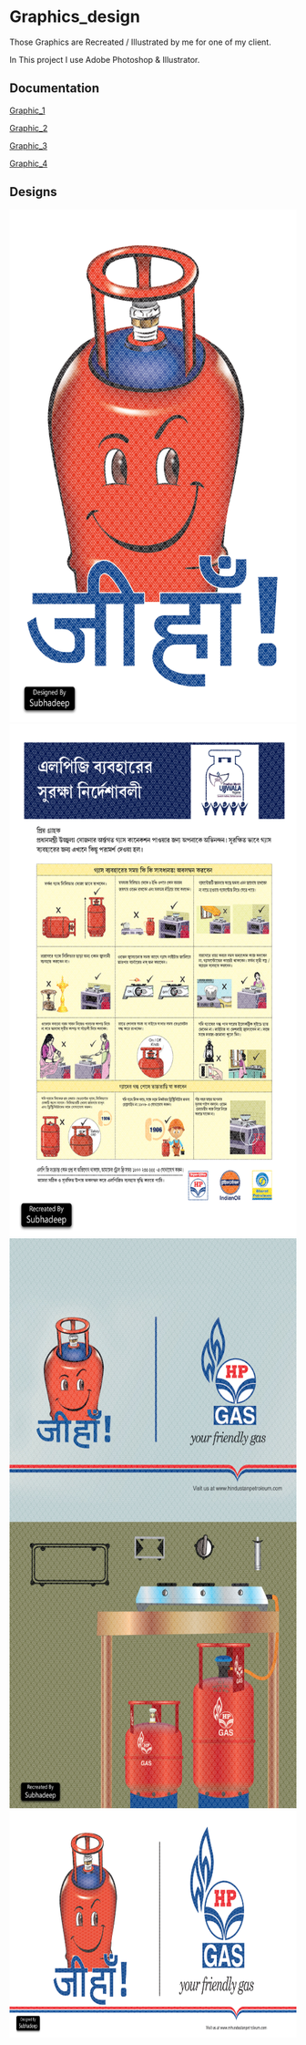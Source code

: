 
# Graphics_design

Those Graphics are Recreated / Illustrated by me for one of my client.

In This project I use Adobe Photoshop & Illustrator.

## Documentation

[Graphic_1](https://github.com/SubhadeepBanik/Graphic_design/blob/main/Graphic_1.jpg)

[Graphic_2](https://github.com/SubhadeepBanik/Graphic_design/blob/main/Graphic_2.jpg)

[Graphic_3](https://github.com/SubhadeepBanik/Graphic_design/blob/main/Graphic_3.jpg)

[Graphic_4](https://github.com/SubhadeepBanik/Graphic_design/blob/main/Graphic_4.jpg)

## Designs



<img src="https://github.com/SubhadeepBanik/Graphic_design/blob/main/Graphic_2.jpg" width="600" height="900">

<img src="https://github.com/SubhadeepBanik/Graphic_design/blob/main/Graphic_3.jpg" width="600" height="900">

<img src="https://github.com/SubhadeepBanik/Graphic_design/blob/main/Graphic_4.jpg" width="600" height="1000">

<img src="https://github.com/SubhadeepBanik/Graphic_design/blob/main/Graphic_1.jpg" width="800" height="400">
